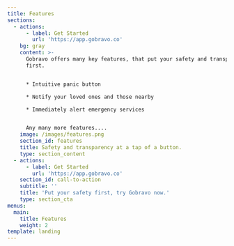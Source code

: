 ```yaml
---
title: Features
sections:
  - actions:
      - label: Get Started
        url: 'https://app.gobravo.co'
    bg: gray
    content: >-
      Gobravo offers many key features, that put your safety and transparency
      first. 


      * Intuitive panic button

      * Notify your loved ones and those nearby

      * Immediately alert emergency services


      Any many more features....
    image: /images/features.png
    section_id: features
    title: Safety and transparency at a tap of a button.
    type: section_content
  - actions:
      - label: Get Started
        url: 'https://app.gobravo.co'
    section_id: call-to-action
    subtitle: ''
    title: 'Put your safety first, try Gobravo now.'
    type: section_cta
menus:
  main:
    title: Features
    weight: 2
template: landing
---
```


